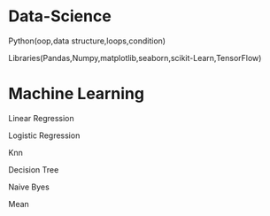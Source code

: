 # Data-Science
Python(oop,data structure,loops,condition)

Libraries(Pandas,Numpy,matplotlib,seaborn,scikit-Learn,TensorFlow)
# Machine Learning

Linear Regression

Logistic Regression

Knn

Decision Tree

Naive Byes

Mean


